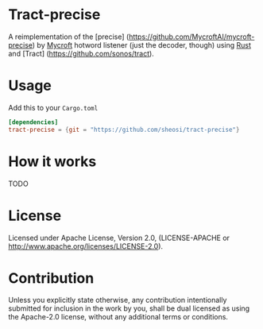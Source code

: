 # Tract-precise

A reimplementation of the [precise] (https://github.com/MycroftAI/mycroft-precise)
by [Mycroft](https://mycroft.ai) hotword listener (just the decoder, though) 
using [Rust](https://www.rust-lang.org/) and [Tract] (https://github.com/sonos/tract).

# Usage

Add this to your `Cargo.toml`

```toml
[dependencies]
tract-precise = {git = "https://github.com/sheosi/tract-precise"}
```

# How it works

TODO

# License 
Licensed under Apache License, Version 2.0, (LICENSE-APACHE or http://www.apache.org/licenses/LICENSE-2.0).

# Contribution

Unless you explicitly state otherwise, any contribution intentionally submitted for inclusion in the work by you, shall be dual licensed as using the Apache-2.0 license, without any additional terms or conditions.